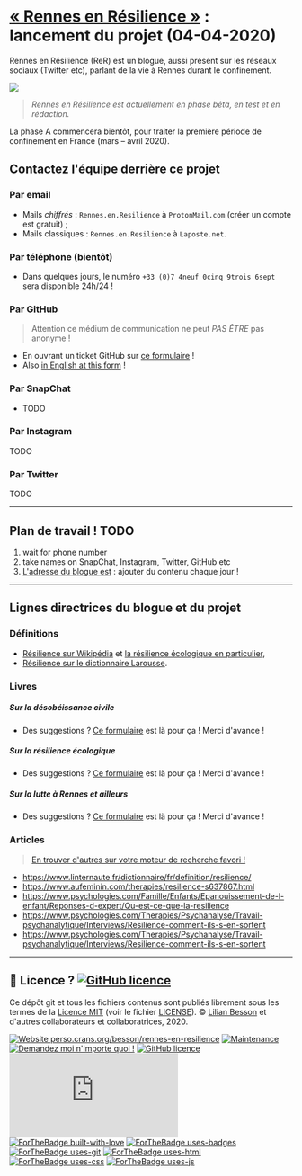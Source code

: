 # [« Rennes en Résilience »](https://rennesenresilience.home.blog/) : lancement du projet (04-04-2020)

Rennes en Résilience (ReR) est un blogue, aussi présent sur les réseaux sociaux (Twitter etc), parlant de la vie à Rennes durant le confinement.

![](sub-gits/logo-ReR.git/Rennes_en_Resilience_logo_1024.png)

> *Rennes en Résilience est actuellement en phase bêta, en test et en rédaction.*

La phase A commencera bientôt, pour traiter la première période de confinement en France (mars – avril 2020).

## Contactez l'équipe derrière ce projet
### Par email
- Mails *chiffrés* : `Rennes.en.Resilience` à `ProtonMail.com` (créer un compte est gratuit) ;
- Mails classiques : `Rennes.en.Resilience` à `Laposte.net`.

### Par téléphone (bientôt)
- Dans quelques jours, le numéro `+33 (0)7 4neuf 0cinq 9trois 6sept` sera disponible 24h/24 !

### Par GitHub
> Attention ce médium de communication ne peut *PAS ÊTRE* pas anonyme !

- En ouvrant un ticket GitHub sur [ce formulaire](https://GitHub.com/RennesEnResilience/Contactez-nous) !
- Also [in English at this form](https://GitHub.com/RennesEnResilience/Contact-us) !

### Par SnapChat
- TODO

### Par Instagram
TODO

### Par Twitter
TODO

---

## Plan de travail ! TODO

1. wait for phone number
2. take names on SnapChat, Instagram, Twitter, GitHub etc
3. [L'adresse du blogue est](https://RennesEnResilience.home.blog/) : ajouter du contenu chaque jour !

---

## Lignes directrices du blogue et du projet

### Définitions
- [Résilience sur Wikipédia](https://fr.wikipedia.org/wiki/R%C3%A9silience) et [la résilience écologique en particulier](https://fr.wikipedia.org/wiki/R%C3%A9silience_(%C3%A9cologie)),
- [Résilience sur le dictionnaire Larousse](https://www.larousse.fr/dictionnaires/francais/r%C3%A9silience/68616).

### Livres
##### Sur la désobéissance civile
- Des suggestions ? [Ce formulaire](https://GitHub.com/RennesEnResilience/Contactez-nous) est là pour ça ! Merci d'avance !

##### Sur la résilience écologique
- Des suggestions ? [Ce formulaire](https://GitHub.com/RennesEnResilience/Contactez-nous) est là pour ça ! Merci d'avance !

##### Sur la lutte à Rennes et ailleurs
- Des suggestions ? [Ce formulaire](https://GitHub.com/RennesEnResilience/Contactez-nous) est là pour ça ! Merci d'avance !

### Articles
> [En trouver d'autres sur votre moteur de recherche favori !](https://duckduckgo.com/?q=resilience+face+%C3%A0+l%27effondrement&t=canonical)

- https://www.linternaute.fr/dictionnaire/fr/definition/resilience/
- https://www.aufeminin.com/therapies/resilience-s637867.html
- https://www.psychologies.com/Famille/Enfants/Epanouissement-de-l-enfant/Reponses-d-expert/Qu-est-ce-que-la-resilience
- https://www.psychologies.com/Therapies/Psychanalyse/Travail-psychanalytique/Interviews/Resilience-comment-ils-s-en-sortent
- https://www.psychologies.com/Therapies/Psychanalyse/Travail-psychanalytique/Interviews/Resilience-comment-ils-s-en-sortent

---

## :scroll: Licence ? [![GitHub licence](https://img.shields.io/github/license/Rennes-en-Resilience/a-propos.svg)](https://github.com/Rennes-en-Resilience/a-propos/blob/master/LICENSE)
Ce dépôt git et tous les fichiers contenus sont publiés librement sous les termes de la [Licence MIT](https://lbesson.mit-license.org/) (voir le fichier [LICENSE](LICENSE)).
© [Lilian Besson](https://GitHub.com/Naereen) et d'autres collaborateurs et collaboratrices, 2020.

[![Website perso.crans.org/besson/rennes-en-resilience](https://img.shields.io/website-up-down-green-red/http/perso.crans.org.svg)](https://perso.crans.org/besson/rennes-en-resilience/)
[![Maintenance](https://img.shields.io/badge/Maintained%3F-yes-green.svg)](https://GitHub.com/Rennes-en-Resilience/a-propos/graphs/commit-activity)
[![Demandez moi n'importe quoi !](https://img.shields.io/badge/Demandez%20moi-n'%20importe%20quoi-1abc9c.svg)](https://GitHub.com/Naereen/ama.fr)
[![GitHub licence](https://img.shields.io/github/license/Rennes-en-Resilience/a-propos.svg)](https://github.com/Rennes-en-Resilience/a-propos/blob/master/LICENSE)
[![Analytics](https://ga-beacon.appspot.com/UA-38514290-17/github.com/Rennes-en-Resilience/a-propos/README.md?pixel)](https://GitHub.com/Rennes-en-Resilience/a-propos/)
[![ForTheBadge built-with-love](http://ForTheBadge.com/images/badges/built-with-love.svg)](https://GitHub.com/Naereen/)
[![ForTheBadge uses-badges](http://ForTheBadge.com/images/badges/uses-badges.svg)](http://ForTheBadge.com)
[![ForTheBadge uses-git](http://ForTheBadge.com/images/badges/uses-git.svg)](https://GitHub.com/)
[![ForTheBadge uses-html](http://ForTheBadge.com/images/badges/uses-html.svg)](http://ForTheBadge.com)
[![ForTheBadge uses-css](http://ForTheBadge.com/images/badges/uses-css.svg)](http://ForTheBadge.com)
[![ForTheBadge uses-js](http://ForTheBadge.com/images/badges/uses-js.svg)](http://ForTheBadge.com)
